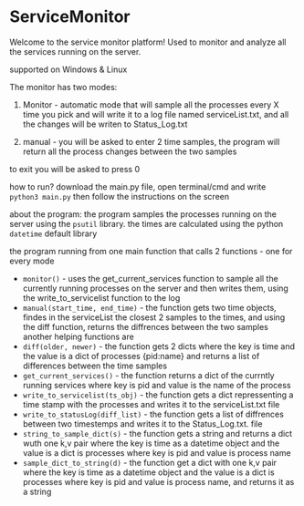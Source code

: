 # ServiceMonitor

Welcome to the service monitor platform!
Used to monitor and analyze all the services running on the server. 

supported on Windows & Linux

The monitor has two modes: 
1. Monitor - automatic mode that will sample all the processes every X time you pick 
and will write it to a log file named serviceList.txt, 
and all the changes will be writen to Status_Log.txt

2. manual - you will be asked to enter 2 time samples, 
the program will return all the process changes between the two samples

to exit you will be asked to press 0 


how to run? 
download the main.py file, open terminal/cmd and write ` python3 main.py` then follow the instructions on the screen

about the program: 
the program samples the processes running on the server using the `psutil` library.
the times are calculated using the python `datetime` default library 

the program running from one main function that calls 2 functions - one for every mode
* `monitor()` - uses the get_current_services function to sample all the currently
running processes on the server and then writes them, using the write_to_servicelist function to the log
* `manual(start_time, end_time)` - the function gets two time objects, findes in the serviceList the 
closest 2 samples to the times, and using the diff function, returns the diffrences between the 
two samples
another helping functions are 
* `diff(older, newer)` - the function gets 2 dicts where the key is time 
and the value is a dict of processes {pid:name} and returns a list of differences
 between the time samples
* `get_current_services()`  - the function returns a dict of the currntly running services 
where key is pid and value is the name of the process
* `write_to_servicelist(ts_obj)` - the function gets a dict repressenting a time stamp 
with the processes and writes it to the serviceList.txt file 
* `write_to_statusLog(diff_list)` - the function gets a list of diffrences between two timestemps
and writes it to the Status_Log.txt. file 
* `string_to_sample_dict(s)` - the function gets a string and returns a dict wuth one k,v pair 
where the key is time as a datetime object and the value is a dict is processes where key is 
pid and value is process name 
* `sample_dict_to_string(d)` - the function get a dict with one k,v pair 
where the key is time as a datetime object and the value is a dict is processes where key is 
pid and value is process name, and returns it as a string


 
